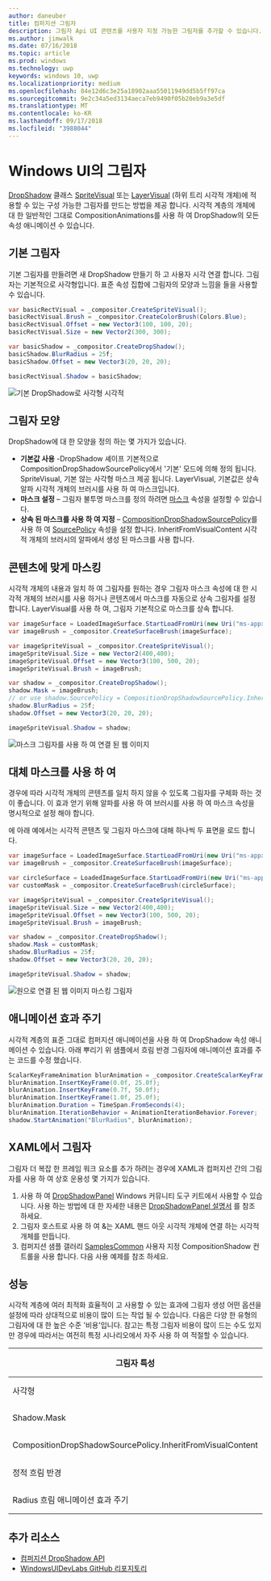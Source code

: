```yaml
---
author: daneuber
title: 컴퍼지션 그림자
description: 그림자 Api UI 콘텐츠를 사용자 지정 가능한 그림자를 추가할 수 있습니다.
ms.author: jimwalk
ms.date: 07/16/2018
ms.topic: article
ms.prod: windows
ms.technology: uwp
keywords: windows 10, uwp
ms.localizationpriority: medium
ms.openlocfilehash: 84e12d6c3e25a18902aaa55011949dd5b5ff97ca
ms.sourcegitcommit: 9e2c34a5ed3134aeca7eb9490f05b20eb9a3e5df
ms.translationtype: MT
ms.contentlocale: ko-KR
ms.lasthandoff: 09/17/2018
ms.locfileid: "3988044"
---
```

# <a name="shadows-in-windows-ui"></a>Windows UI의 그림자

[DropShadow](/uwp/api/Windows.UI.Composition.DropShadow) 클래스 [SpriteVisual](/uwp/api/windows.ui.composition.spritevisual) 또는 [LayerVisual](/uwp/api/windows.ui.composition.layervisual) (하위 트리 시각적 개체)에 적용할 수 있는 구성 가능한 그림자를 만드는 방법을 제공 합니다. 시각적 계층의 개체에 대 한 일반적인 그대로 CompositionAnimations를 사용 하 여 DropShadow의 모든 속성 애니메이션 수 있습니다.

## <a name="basic-drop-shadow"></a>기본 그림자

기본 그림자를 만들려면 새 DropShadow 만들기 하 고 사용자 시각 연결 합니다. 그림자는 기본적으로 사각형입니다. 표준 속성 집합에 그림자의 모양과 느낌을 들을 사용할 수 있습니다.

```cs
var basicRectVisual = _compositor.CreateSpriteVisual();
basicRectVisual.Brush = _compositor.CreateColorBrush(Colors.Blue);
basicRectVisual.Offset = new Vector3(100, 100, 20);
basicRectVisual.Size = new Vector2(300, 300);

var basicShadow = _compositor.CreateDropShadow();
basicShadow.BlurRadius = 25f;
basicShadow.Offset = new Vector3(20, 20, 20);

basicRectVisual.Shadow = basicShadow;
```

![기본 DropShadow로 사각형 시각적](images/rectangular-dropshadow.png)

## <a name="shaping-the-shadow"></a>그림자 모양

DropShadow에 대 한 모양을 정의 하는 몇 가지가 있습니다.

- **기본값 사용** -DropShadow 셰이프 기본적으로 CompositionDropShadowSourcePolicy에서 '기본' 모드에 의해 정의 됩니다. SpriteVisual, 기본 않는 사각형 마스크 제공 됩니다. LayerVisual, 기본값은 상속 알파 시각적 개체의 브러시를 사용 하 여 마스크입니다.
- **마스크 설정** – 그림자 불투명 마스크를 정의 하려면 [마스크](/uwp/api/windows.ui.composition.dropshadow.mask) 속성을 설정할 수 있습니다.
- **상속 된 마스크를 사용 하 여 지정** – [CompositionDropShadowSourcePolicy](/uwp/api/windows.ui.composition.compositiondropshadowsourcepolicy)를 사용 하 여 [SourcePolicy](/uwp/api/windows.ui.composition.dropshadow.sourcepolicy) 속성을 설정 합니다. InheritFromVisualContent 시각적 개체의 브러시의 알파에서 생성 된 마스크를 사용 합니다.

## <a name="masking-to-match-your-content"></a>콘텐츠에 맞게 마스킹

시각적 개체의 내용과 일치 하 여 그림자를 원하는 경우 그림자 마스크 속성에 대 한 시각적 개체의 브러시를 사용 하거나 콘텐츠에서 마스크를 자동으로 상속 그림자를 설정 합니다. LayerVisual를 사용 하 여, 그림자 기본적으로 마스크를 상속 합니다.

```cs
var imageSurface = LoadedImageSurface.StartLoadFromUri(new Uri("ms-appx:///Assets/myImage.png"));
var imageBrush = _compositor.CreateSurfaceBrush(imageSurface);

var imageSpriteVisual = _compositor.CreateSpriteVisual();
imageSpriteVisual.Size = new Vector2(400,400);
imageSpriteVisual.Offset = new Vector3(100, 500, 20);
imageSpriteVisual.Brush = imageBrush;

var shadow = _compositor.CreateDropShadow();
shadow.Mask = imageBrush;
// or use shadow.SourcePolicy = CompositionDropShadowSourcePolicy.InheritFromVisualContent;
shadow.BlurRadius = 25f;
shadow.Offset = new Vector3(20, 20, 20);

imageSpriteVisual.Shadow = shadow;
```

![마스크 그림자를 사용 하 여 연결 된 웹 이미지](images/ms-brand-web-dropshadow.png)

## <a name="using-an-alternative-mask"></a>대체 마스크를 사용 하 여

경우에 따라 시각적 개체의 콘텐츠를 일치 하지 않을 수 있도록 그림자를 구체화 하는 것이 좋습니다. 이 효과 얻기 위해 알파를 사용 하 여 브러시를 사용 하 여 마스크 속성을 명시적으로 설정 해야 합니다.

에 아래 예에서는 시각적 콘텐츠 및 그림자 마스크에 대해 하나씩 두 표면을 로드 합니다.

```cs
var imageSurface = LoadedImageSurface.StartLoadFromUri(new Uri("ms-appx:///Assets/myImage.png"));
var imageBrush = _compositor.CreateSurfaceBrush(imageSurface);

var circleSurface = LoadedImageSurface.StartLoadFromUri(new Uri("ms-appx:///Assets/myCircleImage.png"));
var customMask = _compositor.CreateSurfaceBrush(circleSurface);

var imageSpriteVisual = _compositor.CreateSpriteVisual();
imageSpriteVisual.Size = new Vector2(400,400);
imageSpriteVisual.Offset = new Vector3(100, 500, 20);
imageSpriteVisual.Brush = imageBrush;

var shadow = _compositor.CreateDropShadow();
shadow.Mask = customMask;
shadow.BlurRadius = 25f;
shadow.Offset = new Vector3(20, 20, 20);

imageSpriteVisual.Shadow = shadow;
```

![원으로 연결 된 웹 이미지 마스킹 그림자](images/ms-brand-web-masked-dropshadow.png)

## <a name="animating"></a>애니메이션 효과 주기

시각적 계층의 표준 그대로 컴퍼지션 애니메이션을 사용 하 여 DropShadow 속성 애니메이션 수 있습니다. 아래 뿌리기 위 샘플에서 흐림 반경 그림자에 애니메이션 효과를 주는 코드를 수정 했습니다.

```cs
ScalarKeyFrameAnimation blurAnimation = _compositor.CreateScalarKeyFrameAnimation();
blurAnimation.InsertKeyFrame(0.0f, 25.0f);
blurAnimation.InsertKeyFrame(0.7f, 50.0f);
blurAnimation.InsertKeyFrame(1.0f, 25.0f);
blurAnimation.Duration = TimeSpan.FromSeconds(4);
blurAnimation.IterationBehavior = AnimationIterationBehavior.Forever;
shadow.StartAnimation("BlurRadius", blurAnimation);
```

## <a name="shadows-in-xaml"></a>XAML에서 그림자

그림자 더 복잡 한 프레임 워크 요소를 추가 하려는 경우에 XAML과 컴퍼지션 간의 그림자를 사용 하 여 상호 운용성 몇 가지가 있습니다.

1. 사용 하 여 [DropShadowPanel](https://github.com/Microsoft/UWPCommunityToolkit/blob/master/Microsoft.Toolkit.Uwp.UI.Controls/DropShadowPanel/DropShadowPanel.Properties.cs) Windows 커뮤니티 도구 키트에서 사용할 수 있습니다. 사용 하는 방법에 대 한 자세한 내용은 [DropShadowPanel 설명서](https://docs.microsoft.com/windows/uwpcommunitytoolkit/controls/DropShadowPanel) 를 참조 하세요.
1. 그림자 호스트로 사용 하 여 &는 XAML 핸드 아웃 시각적 개체에 연결 하는 시각적 개체를 만듭니다.
1. 컴퍼지션 샘플 갤러리 [SamplesCommon](https://github.com/Microsoft/WindowsUIDevLabs/tree/master/SamplesCommon/SamplesCommon) 사용자 지정 CompositionShadow 컨트롤을 사용 합니다. 다음 사용 예제를 참조 하세요.

## <a name="performance"></a>성능

시각적 계층에 여러 최적화 효율적이 고 사용할 수 있는 효과에 그림자 생성 어떤 옵션을 설정에 따라 상대적으로 비용이 많이 드는 작업 될 수 있습니다. 다음은 다양 한 유형의 그림자에 대 한 높은 수준 '비용'입니다. 참고는 특정 그림자 비용이 많이 드는 수도 있지만 경우에 따라서는 여전히 특정 시나리오에서 자주 사용 하 여 적절할 수 있습니다.

그림자 특성| 비용
------------- | -------------
사각형    | 낮음
Shadow.Mask      | 높음
CompositionDropShadowSourcePolicy.InheritFromVisualContent | 높음
정적 흐림 반경 | 낮음
Radius 흐림 애니메이션 효과 주기 | 높음

## <a name="additional-resources"></a>추가 리소스

- [컴퍼지션 DropShadow API](/uwp/api/Windows.UI.Composition.DropShadow)
- [WindowsUIDevLabs GitHub 리포지토리](https://github.com/Microsoft/WindowsUIDevLabs)